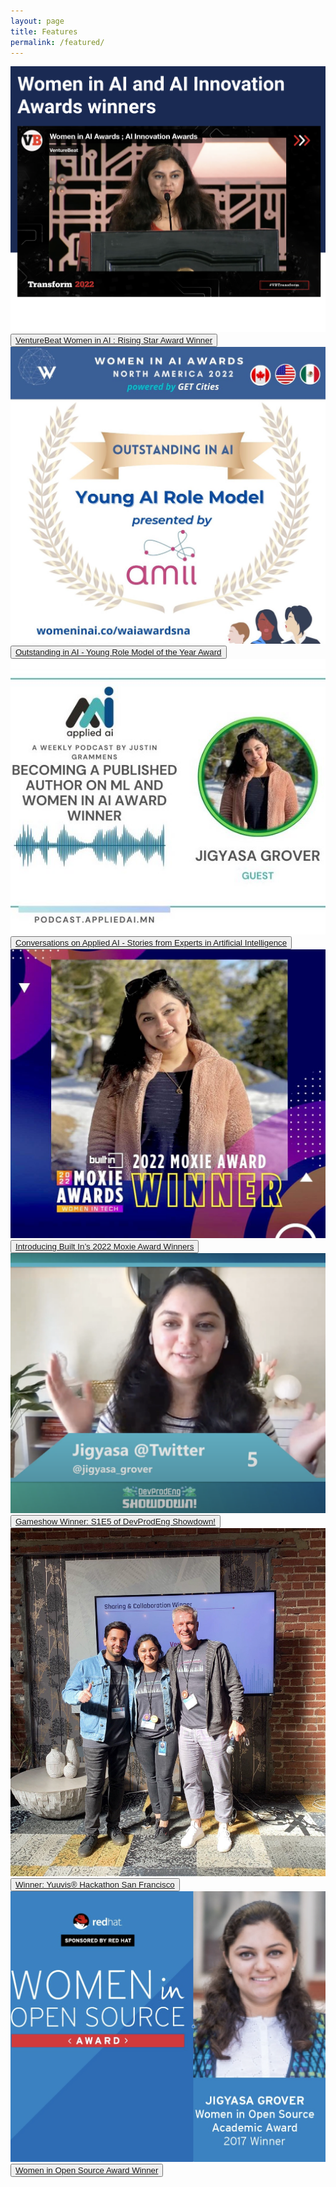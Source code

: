 ```yaml
---
layout: page
title: Features
permalink: /featured/
---
```


<section id="portfolio">
  
  <div class="project">
    <img class="project__image" src="/images/vb_rising_star.png" />
    <div class="grid__overlay">
      <button class="viewbutton">
        <a href="https://venturebeat.com/2022/07/19/transform-2020-women-in-ai-and-ai-innovation-awards-the-winners-are/" target="_blank">VentureBeat Women in AI : Rising Star Award Winner</a>
      </button>
    </div>
  </div>
  
   <div class="project">
    <img class="project__image" src="/images/WAI.jpeg" />
    <div class="grid__overlay">
      <button class="viewbutton">
        <a href="https://www.womeninai.co/post/women-in-ai-awards-honor-the-top-female-artificial-intelligence-innovators-in-north-america" target="_blank">Outstanding in AI - Young Role Model of the Year Award</a>
      </button>
    </div>
  </div>
  
  <div class="project">
    <img class="project__image" src="/images/appliedai.jpeg" />
    <div class="grid__overlay">
      <button class="viewbutton">
        <a href="https://open.spotify.com/episode/6IwWp2TmXZI0MVLGHW4Qtl/" target="_blank">Conversations on Applied AI - Stories from Experts in Artificial Intelligence</a>
      </button>
    </div>
  </div>
  
  <div class="project">
    <img class="project__image" src="/images/1651276456453.jpeg" target="_blank" />
    <div class="grid__overlay">
      <button class="viewbutton">
        <a href="https://builtin.com/women-tech/moxie-award-winners">Introducing Built In’s 2022 Moxie Award Winners</a>
      </button>
    </div>
  </div>
 
  <div class="project">
    <img class="project__image" src="/images/devprog.png" target="_blank" />
    <div class="grid__overlay">
      <button class="viewbutton">
        <a href="https://www.youtube.com/watch?v=O5L2e1UrQtI">Gameshow Winner: S1E5 of DevProdEng Showdown!</a>
      </button>
    </div>
  </div>
  
  <div class="project">
    <img class="project__image" src="/images/IMG_2368.JPG" target="_blank" />
    <div class="grid__overlay">
      <button class="viewbutton">
        <a href="https://yuuvis.com/wp-content/uploads/2020/02/verbalexa-innovation-case-study.pdf">Winner: Yuuvis® Hackathon San Francisco</a>
      </button>
    </div>
  </div>
  
  <div class="project">
    <img class="project__image" src="/images/wios.png" target="_blank" />
    <div class="grid__overlay">
      <button class="viewbutton">
        <a href="https://www.redhat.com/en/about/press-releases/red-hat-announces-2017-women-open-source-award-winners">Women in Open Source Award Winner</a>
      </button>
    </div>
  </div>
  
</section>
